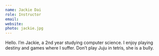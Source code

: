 ```yaml
---
name: Jackie Dai
role: Instructor
email:
website:
photo: jackie.jpg
---
```


Hello. I’m Jackie, a 2nd year studying computer science. I enjoy playing destiny and games where I suffer. Don’t play Juju in tetris, she is a bully.
